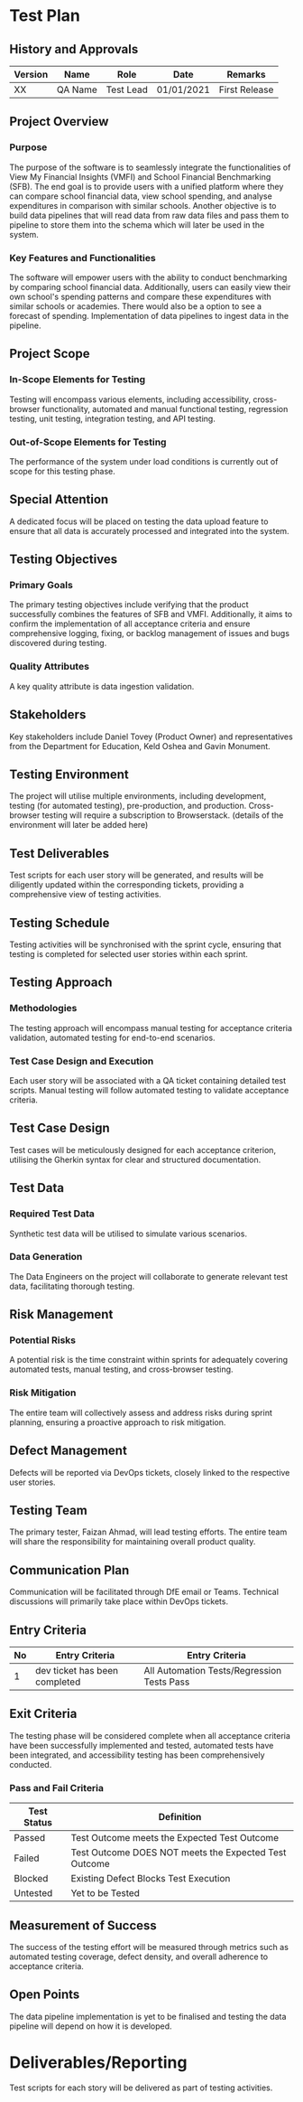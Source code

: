 # Test Plan


## History and Approvals

| Version | Name    | Role      | Date       | Remarks       |
|---------|---------|-----------|------------|---------------|
| XX      | QA Name | Test Lead | 01/01/2021 | First Release |

## Project Overview
### Purpose
The purpose of the software is to seamlessly integrate the functionalities of View My Financial Insights (VMFI) and School Financial Benchmarking (SFB). The end goal is to provide users with a unified platform where they can compare school financial data, view school spending, and analyse expenditures in comparison with similar schools. Another objective is to build data pipelines that will read data from raw data files and pass them to pipeline to store them into the schema which will later be used in the system.

### Key Features and Functionalities
The software will empower users with the ability to conduct benchmarking by comparing school financial data. Additionally, users can easily view their own school's spending patterns and compare these expenditures with similar schools or academies. There would also be a option to see a forecast of spending. Implementation of data pipelines to ingest data in the pipeline.

## Project Scope
### In-Scope Elements for Testing
Testing will encompass various elements, including accessibility, cross-browser functionality, automated and manual functional testing, regression testing, unit testing, integration testing, and API testing.

### Out-of-Scope Elements for Testing
The performance of the system under load conditions is currently out of scope for this testing phase.

## Special Attention
A dedicated focus will be placed on testing the data upload feature to ensure that all data is accurately processed and integrated into the system.

## Testing Objectives
### Primary Goals
The primary testing objectives include verifying that the product successfully combines the features of SFB and VMFI. Additionally, it aims to confirm the implementation of all acceptance criteria and ensure comprehensive logging, fixing, or backlog management of issues and bugs discovered during testing.

### Quality Attributes
A key quality attribute is data ingestion validation.

## Stakeholders
Key stakeholders include Daniel Tovey (Product Owner) and representatives from the Department for Education, Keld Oshea and Gavin Monument.

## Testing Environment
The project will utilise multiple environments, including development, testing (for automated testing), pre-production, and production. Cross-browser testing will require a subscription to Browserstack. (details of the environment will later be added here)

## Test Deliverables
Test scripts for each user story will be generated, and results will be diligently updated within the corresponding tickets, providing a comprehensive view of testing activities.

## Testing Schedule
Testing activities will be synchronised with the sprint cycle, ensuring that testing is completed for selected user stories within each sprint.

## Testing Approach
### Methodologies
The testing approach will encompass manual testing for acceptance criteria validation, automated testing for end-to-end scenarios.

### Test Case Design and Execution
Each user story will be associated with a QA ticket containing detailed test scripts. Manual testing will follow automated testing to validate acceptance criteria.

## Test Case Design
Test cases will be meticulously designed for each acceptance criterion, utilising the Gherkin syntax for clear and structured documentation.

## Test Data
### Required Test Data
Synthetic test data will be utilised to simulate various scenarios.

### Data Generation
The Data Engineers on the project will collaborate to generate relevant test data, facilitating thorough testing.

## Risk Management
### Potential Risks
A potential risk is the time constraint within sprints for adequately covering automated tests, manual testing, and cross-browser testing.

### Risk Mitigation
The entire team will collectively assess and address risks during sprint planning, ensuring a proactive approach to risk mitigation.

## Defect Management
Defects will be reported via DevOps tickets, closely linked to the respective user stories.

## Testing Team
The primary tester, Faizan Ahmad, will lead testing efforts. The entire team will share the responsibility for maintaining overall product quality.

## Communication Plan
Communication will be facilitated through DfE email or Teams. Technical discussions will primarily take place within DevOps tickets.

## Entry Criteria
| No | Entry Criteria                | Entry Criteria                             | 
|----|-------------------------------|--------------------------------------------|
| 1  | dev ticket has been completed | All Automation Tests/Regression Tests Pass | 

## Exit Criteria
The testing phase will be considered complete when all acceptance criteria have been successfully implemented and tested, automated tests have been integrated, and accessibility testing has been comprehensively conducted.

### Pass and Fail Criteria
| Test Status | Definition                                            | 
|-------------|-------------------------------------------------------|
| Passed      | Test Outcome meets the Expected Test Outcome          | 
| Failed      | Test Outcome DOES NOT meets the Expected Test Outcome |
| Blocked     | Existing Defect Blocks Test Execution                 |      
| Untested    | Yet to be Tested                                      |       


## Measurement of Success
The success of the testing effort will be measured through metrics such as automated testing coverage, defect density, and overall adherence to acceptance criteria.

## Open Points
The data pipeline implementation is yet to be finalised and testing the data pipeline will depend on how it is developed.

#  Deliverables/Reporting
Test scripts for each story will be delivered as part of testing activities. 